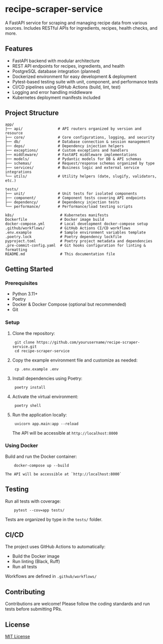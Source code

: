 # recipe-scraper-service

A FastAPI service for scraping and managing recipe data from various sources.
Includes RESTful APIs for ingredients, recipes, health checks, and more.

## Features

- FastAPI backend with modular architecture
- REST API endpoints for recipes, ingredients, and health
- PostgreSQL database integration (planned)
- Dockerized environment for easy development & deployment
- Pytest-based testing suite with unit, component, and performance tests
- CI/CD pipelines using GitHub Actions (build, lint, test)
- Logging and error handling middleware
- Kubernetes deployment manifests included

## Project Structure

    app/
    ├── api/                # API routers organized by version and resource
    ├── core/               # Core configurations, logging, and security
    ├── db/                 # Database connection & session management
    ├── deps/               # Dependency injection helpers
    ├── exceptions/         # Custom exceptions and handlers
    ├── middleware/         # FastAPI middleware implementations
    ├── models/             # Pydantic models for DB & API schemas
    ├── schemas/            # Request/response schemas organized by type
    ├── services/           # Business logic and external service integrations
    └── utils/              # Utility helpers (date, slugify, validators, etc.)

    tests/
    ├── unit/               # Unit tests for isolated components
    ├── component/          # Component tests covering API endpoints
    ├── dependency/         # Dependency injection tests
    └── performance/        # Performance/load testing scripts

    k8s/                     # Kubernetes manifests
    Dockerfile               # Docker image build
    docker-compose.yml       # Local development docker-compose setup
    .github/workflows/       # GitHub Actions CI/CD workflows
    .env.example             # Sample environment variables template
    .poetry.lock             # Poetry dependency lockfile
    pyproject.toml           # Poetry project metadata and dependencies
    .pre-commit-config.yaml  # Git hooks configuration for linting & formatting
    README.md                # This documentation file

## Getting Started

### Prerequisites

- Python 3.11+
- Poetry
- Docker & Docker Compose (optional but recommended)
- Git

### Setup

1. Clone the repository:

        git clone https://github.com/yourusername/recipe-scraper-service.git
        cd recipe-scraper-service

2. Copy the example environment file and customize as needed:

        cp .env.example .env

3. Install dependencies using Poetry:

        poetry install

4. Activate the virtual environment:

        poetry shell

5. Run the application locally:

        uvicorn app.main:app --reload

    The API will be accessible at `http://localhost:8000`

### Using Docker

Build and run the Docker container:

        docker-compose up --build

    The API will be accessible at `http://localhost:8000`

## Testing

Run all tests with coverage:

        pytest --cov=app tests/

Tests are organized by type in the `tests/` folder.

## CI/CD

The project uses GitHub Actions to automatically:

- Build the Docker image
- Run linting (Black, Ruff)
- Run all tests

Workflows are defined in `.github/workflows/`

## Contributing

Contributions are welcome! Please follow the coding standards and run tests before submitting PRs.

## License

[MIT License](LICENSE)
